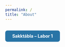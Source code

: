 ```yaml
---
permalink: /
title: "About"
---
```


<a href="/github.io/lab1/" style="
  display:inline-block;
  background:#2874A6;
  color:#fff;
  padding:0.7em 1.6em;
  border-radius:7px;
  font-weight:bold;
  margin:1em 0;
  text-decoration:none;
  transition:background .2s;
" onmouseover="this.style.background='#145A87'" onmouseout="this.style.background='#2874A6'">
Sakktábla – Labor 1
</a>

